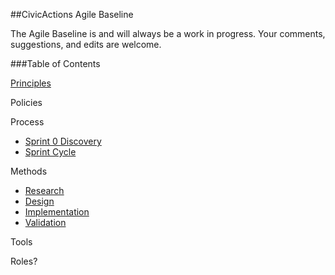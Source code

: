 ##CivicActions Agile Baseline

The Agile Baseline is and will always be a work in progress. Your comments, suggestions, and edits are welcome. 

###Table of Contents

[Principles](principles.md)

Policies

Process
- [Sprint 0 Discovery](sprint-0-discovery.md)
- [Sprint Cycle](sprint-cycle.md)

Methods
- [Research](methods/1-research.md)
- [Design](methods/2-design.md)
- [Implementation](methods/3-implementation.md)
- [Validation](methods/4-validation.md)

Tools

Roles?
